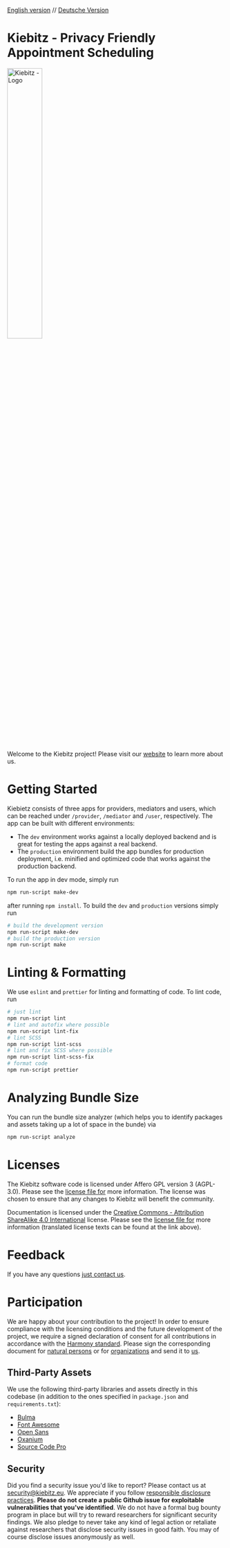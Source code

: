 [English version](README.md) // [Deutsche Version](README-de.md)


# Kiebitz - Privacy Friendly Appointment Scheduling</md-list>

<img src="/materials/images/kiebitz-1.png" alt="Kiebitz - Logo" title="Kiebitz - Logo" width="40%" />

Welcome to the Kiebitz project! Please visit our [website](https://kiebitz.eu) to learn more about us.

# Getting Started

Kiebietz consists of three apps for providers, mediators and users, which can be reached under `/provider`, `/mediator` and `/user`, respectively. The app can be built with different environments:

* The `dev` environment works against a locally deployed backend and is great for testing the apps against a real backend.
* The `production` environment build the app bundles for production deployment, i.e. minified and optimized code that works against the production backend.

To run the app in dev mode, simply run

```bash
npm run-script make-dev
``` 

after running `npm install`. To build the `dev` and `production` versions simply run

```bash
# build the development version
npm run-script make-dev
# build the production version
npm run-script make
```

# Linting & Formatting

We use `eslint` and `prettier` for linting and formatting of code. To lint code, run

```bash
# just lint
npm run-script lint
# lint and autofix where possible
npm run-script lint-fix
# lint SCSS
npm run-script lint-scss
# lint and fix SCSS where possible
npm run-script lint-scss-fix
# format code
npm run-script prettier
```

# Analyzing Bundle Size

You can run the bundle size analyzer (which helps you to identify packages and assets taking up a lot of space in the bunde) via

```bash
npm run-script analyze
```

# Licenses

The Kiebitz software code is licensed under Affero GPL version 3 (AGPL-3.0). Please see the [license file for](LICENSE) more information. The license was chosen to ensure that any changes to Kiebitz will benefit the community.

Documentation is licensed under the [Creative Commons - Attribution ShareAlike 4.0 International](https://creativecommons.org/licenses/by-sa/4.0/) license. Please see the [license file for](DOCS-LICENSE) more information (translated license texts can be found at the link above).</md-list>

# Feedback

If you have any questions [just contact us](mailto:kontakt@kiebitz.eu).

# Participation

We are happy about your contribution to the project! In order to ensure compliance with the licensing conditions and the future development of the project, we require a signed declaration of consent for all contributions in accordance with the [Harmony standard](http://selector.harmonyagreements.org). Please sign the corresponding document for [natural persons](.clas/Kiebitz-Individual.pdf) or for [organizations](.clas/Kiebitz-Entity.pdf) and send it to [us](mailto:kontakt@kiebitz.eu).

## Third-Party Assets

We use the following third-party libraries and assets directly in this codebase (in addition to the ones specified in `package.json` and `requirements.txt`):

* [Bulma](https://github.com/jgthms/bulma)
* [Font Awesome](https://github.com/FortAwesome/Font-Awesome)
* [Open Sans](https://github.com/googlefonts/opensans)
* [Oxanium](https://github.com/sevmeyer/oxanium)
* [Source Code Pro](https://github.com/adobe-fonts/source-code-pro)

## Security

Did you find a security issue you'd like to report? Please contact us at [security@kiebitz.eu](mailto:security@kiebitz.eu). We appreciate if you follow [responsible disclosure practices](https://en.wikipedia.org/wiki/Responsible_disclosure).
**Please do not create a public Github issue for exploitable vulnerabilities that you've identified**. We do not have a formal bug bounty program in place but will try to reward researchers for significant security findings. We also pledge to never take any kind of legal action or retaliate against researchers that disclose security issues in good faith. You may of course disclose issues anonymously as well.
